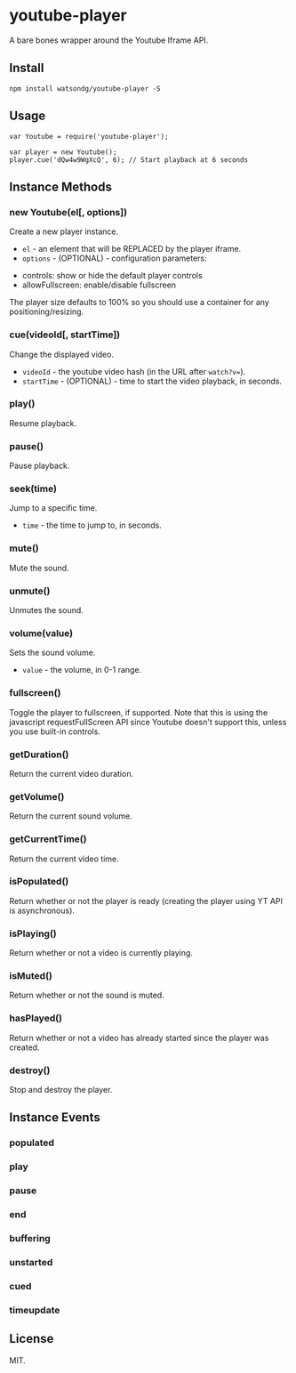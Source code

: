 youtube-player
===

A bare bones wrapper around the Youtube Iframe API.

## Install

```
npm install watsondg/youtube-player -S
```

## Usage

```
var Youtube = require('youtube-player');

var player = new Youtube();
player.cue('dQw4w9WgXcQ', 6); // Start playback at 6 seconds
```

## Instance Methods

### new Youtube(el[, options])

Create a new player instance.
* `el` - an element that will be REPLACED by the player iframe.
* `options` - (OPTIONAL) - configuration parameters:
- controls: show or hide the default player controls
- allowFullscreen: enable/disable fullscreen

The player size defaults to 100% so you should use a container for any positioning/resizing.

### cue(videoId[, startTime])

Change the displayed video.
* `videoId` - the youtube video hash (in the URL after `watch?v=`).
* `startTime` - (OPTIONAL) - time to start the video playback, in seconds.

### play()

Resume playback.

### pause()

Pause playback.

### seek(time)

Jump to a specific time.
* `time` - the time to jump to, in seconds.

### mute()

Mute the sound.

### unmute()

Unmutes the sound.

### volume(value)

Sets the sound volume.
* `value` - the volume, in 0-1 range.

### fullscreen()

Toggle the player to fullscreen, if supported. Note that this is using the javascript requestFullScreen API since Youtube doesn't support this, unless you use built-in controls.

### getDuration()

Return the current video duration.

### getVolume()

Return the current sound volume.

### getCurrentTime()

Return the current video time.

### isPopulated()

Return whether or not the player is ready (creating the player using YT API is asynchronous).

### isPlaying()

Return whether or not a video is currently playing.

### isMuted()

Return whether or not the sound is muted.

### hasPlayed()

Return whether or not a video has already started since the player was created.

### destroy()

Stop and destroy the player.

## Instance Events

### populated
### play
### pause
### end
### buffering
### unstarted
### cued
### timeupdate

## License
MIT.